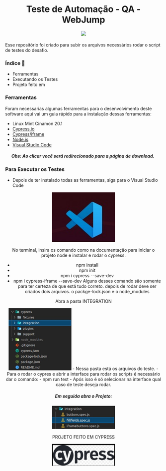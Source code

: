 <h1>
    <div align='center'>Teste de Automação - QA - WebJump</div>
</h1>
<div align='center'>
    <img src="http://img.shields.io/static/v1?label=STATUS%20&message=CONCLUIDO&color=-green"/>
</div>
</br>
Esse repositório foi criado para subir os arquivos necessários rodar o script de testes do desafio.

### Índice :scroll: 
- Ferramentas
- Executando os Testes
- Projeto feito em

### Ferramentas

Foram necessarias algumas ferramentas para o desenvolvimento deste software aqui vai um guia rápido para a instalação dessas ferramentas:



- Linux Mint Cinamon 20.1 
- [Cypress.io](https://docs.cypress.io/guides/getting-started/installing-cypress)
- [Cypress/iframe](https://npm.io/package/cypress-iframe)
- [Node.js](https://nodejs.org/en/download/)
- [Visual Studio Code](https://code.visualstudio.com/download)

##### &nbsp;&nbsp;&nbsp;&nbsp;&nbsp;&nbsp;Obs: Ao clicar você será redirecionado para a página de download.

### Para Executar os Testes

- Depois de ter instalado todas as ferramentas, siga para o Visual Studio Code
 <div align='center'>
     <img src='/imagensReadme/vscode.jpeg' width=40% height=40%>
   
   No terminal, insira os comando como na documentação para iniciar o projeto node e instalar e rodar o cypress.

  - npm install
  - npm init
  - npm i cypress --save-dev
  - npm i cypress-iframe --save-dev
    Alguns desses comando são somente para ter certeza de que está tudo correto. 
        depois de rodar deve ser criados dois arquivos. o packge-lock.json e o node_modules


  Abra a pasta INTEGRATION
    
<img src='/imagensReadme/estrutura-pastas.jpeg' width=40% height=40%>
  - Nessa pasta está os arquivos do teste.
  - Para o rodar o cypres e abrir a interface para rodar os scripts é necessário dar o comando:
    - npm run test
  - Após isso é só selecionar na interface qual caso de teste deseja rodar.
   
 ##### Em seguida abra o Projeto:
    
<img src='/imagensReadme/testes.jpeg' width=40% height=40%>
     
      
 PROJETO FEITO EM CYPRESS
    
<img src='/imagensReadme/cypress.jpeg' width=40% height=40%>
 
